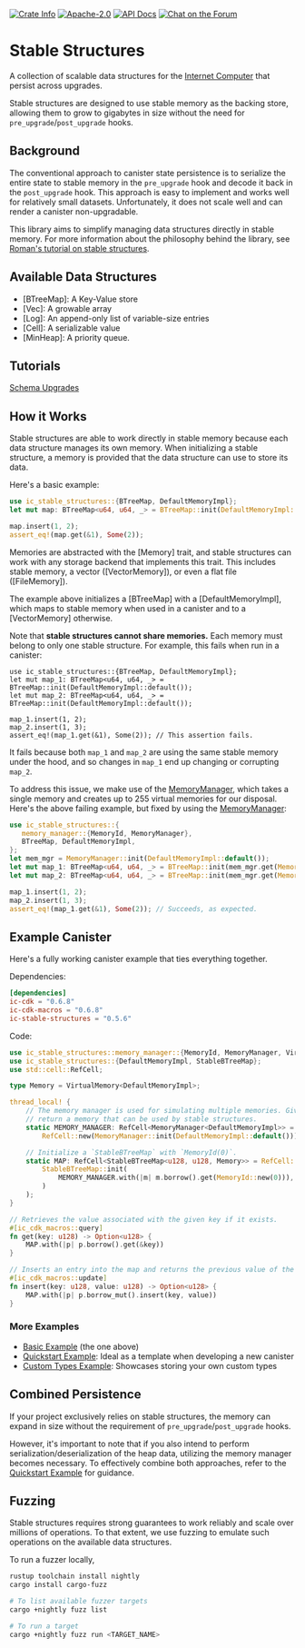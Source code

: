 <p>
  <a href="https://crates.io/crates/ic-stable-structures"><img alt="Crate Info" src="https://img.shields.io/crates/v/ic-stable-structures.svg"/></a>
  <a href="https://github.com/dfinity/stable-structures/blob/master/LICENSE"><img alt="Apache-2.0" src="https://img.shields.io/github/license/dfinity/stable-structures"/></a>
  <a href="https://docs.rs/ic-stable-structures"><img alt="API Docs" src="https://img.shields.io/badge/docs.rs-ic--stable--structures-blue"/></a>
  <a href="https://forum.dfinity.org/"><img alt="Chat on the Forum" src="https://img.shields.io/badge/help-post%20on%20forum.dfinity.org-blue"></a>
</p>

# Stable Structures

A collection of scalable data structures for the [Internet Computer](https://internetcomputer.org) that persist across upgrades.

Stable structures are designed to use stable memory as the backing store, allowing them to grow to gigabytes in size without the need for `pre_upgrade`/`post_upgrade` hooks.

## Background

The conventional approach to canister state persistence is to serialize the entire state to stable memory in the `pre_upgrade` hook and decode it back in the `post_upgrade` hook.
This approach is easy to implement and works well for relatively small datasets.
Unfortunately, it does not scale well and can render a canister non-upgradable.

This library aims to simplify managing data structures directly in stable memory.
For more information about the philosophy behind the library, see [Roman's tutorial on stable structures](https://mmapped.blog/posts/14-stable-structures.html).

## Available Data Structures

- [BTreeMap]: A Key-Value store
- [Vec]: A growable array
- [Log]: An append-only list of variable-size entries
- [Cell]: A serializable value
- [MinHeap]: A priority queue.

## Tutorials

[Schema Upgrades](./docs/schema-upgrades.md)

## How it Works

Stable structures are able to work directly in stable memory because each data structure manages
its own memory.
When initializing a stable structure, a memory is provided that the data structure can use to store its data.

Here's a basic example:

```rust
use ic_stable_structures::{BTreeMap, DefaultMemoryImpl};
let mut map: BTreeMap<u64, u64, _> = BTreeMap::init(DefaultMemoryImpl::default());

map.insert(1, 2);
assert_eq!(map.get(&1), Some(2));
```

Memories are abstracted with the [Memory] trait, and stable structures can work with any storage
backend that implements this trait.
This includes stable memory, a vector ([VectorMemory]), or even a flat file ([FileMemory]).

The example above initializes a [BTreeMap] with a [DefaultMemoryImpl], which maps to stable memory when used in a canister and to a [VectorMemory] otherwise.


Note that **stable structures cannot share memories.**
Each memory must belong to only one stable structure.
For example, this fails when run in a canister:


```rust,no_run
use ic_stable_structures::{BTreeMap, DefaultMemoryImpl};
let mut map_1: BTreeMap<u64, u64, _> = BTreeMap::init(DefaultMemoryImpl::default());
let mut map_2: BTreeMap<u64, u64, _> = BTreeMap::init(DefaultMemoryImpl::default());

map_1.insert(1, 2);
map_2.insert(1, 3);
assert_eq!(map_1.get(&1), Some(2)); // This assertion fails.
```

It fails because both `map_1` and `map_2` are using the same stable memory under the hood, and so changes in `map_1` end up changing or corrupting `map_2`.

To address this issue, we make use of the [MemoryManager](memory_manager::MemoryManager), which takes a single memory and creates up to 255 virtual memories for our disposal.
Here's the above failing example, but fixed by using the [MemoryManager](memory_manager::MemoryManager):

```rust
use ic_stable_structures::{
   memory_manager::{MemoryId, MemoryManager},
   BTreeMap, DefaultMemoryImpl,
};
let mem_mgr = MemoryManager::init(DefaultMemoryImpl::default());
let mut map_1: BTreeMap<u64, u64, _> = BTreeMap::init(mem_mgr.get(MemoryId::new(0)));
let mut map_2: BTreeMap<u64, u64, _> = BTreeMap::init(mem_mgr.get(MemoryId::new(1)));

map_1.insert(1, 2);
map_2.insert(1, 3);
assert_eq!(map_1.get(&1), Some(2)); // Succeeds, as expected.
```

## Example Canister

Here's a fully working canister example that ties everything together.

Dependencies:

```toml
[dependencies]
ic-cdk = "0.6.8"
ic-cdk-macros = "0.6.8"
ic-stable-structures = "0.5.6"
```

Code:

```rust
use ic_stable_structures::memory_manager::{MemoryId, MemoryManager, VirtualMemory};
use ic_stable_structures::{DefaultMemoryImpl, StableBTreeMap};
use std::cell::RefCell;

type Memory = VirtualMemory<DefaultMemoryImpl>;

thread_local! {
    // The memory manager is used for simulating multiple memories. Given a `MemoryId` it can
    // return a memory that can be used by stable structures.
    static MEMORY_MANAGER: RefCell<MemoryManager<DefaultMemoryImpl>> =
        RefCell::new(MemoryManager::init(DefaultMemoryImpl::default()));

    // Initialize a `StableBTreeMap` with `MemoryId(0)`.
    static MAP: RefCell<StableBTreeMap<u128, u128, Memory>> = RefCell::new(
        StableBTreeMap::init(
            MEMORY_MANAGER.with(|m| m.borrow().get(MemoryId::new(0))),
        )
    );
}

// Retrieves the value associated with the given key if it exists.
#[ic_cdk_macros::query]
fn get(key: u128) -> Option<u128> {
    MAP.with(|p| p.borrow().get(&key))
}

// Inserts an entry into the map and returns the previous value of the key if it exists.
#[ic_cdk_macros::update]
fn insert(key: u128, value: u128) -> Option<u128> {
    MAP.with(|p| p.borrow_mut().insert(key, value))
}
```

### More Examples

- [Basic Example](https://github.com/dfinity/stable-structures/tree/main/examples/src/basic_example) (the one above)
- [Quickstart Example](https://github.com/dfinity/stable-structures/tree/main/examples/src/quick_start): Ideal as a template when developing a new canister
- [Custom Types Example](https://github.com/dfinity/stable-structures/tree/main/examples/src/custom_types_example): Showcases storing your own custom types

## Combined Persistence

If your project exclusively relies on stable structures, the memory can expand in size without the requirement of `pre_upgrade`/`post_upgrade` hooks.

However, it's important to note that if you also intend to perform serialization/deserialization of the heap data, utilizing the memory manager becomes necessary. To effectively combine both approaches, refer to the [Quickstart Example](https://github.com/dfinity/stable-structures/tree/main/examples/src/quick_start) for guidance.

## Fuzzing

Stable structures requires strong guarantees to work reliably and scale over millions of operations. To that extent, we use fuzzing to emulate such operations on the available data structures.

To run a fuzzer locally, 
```bash
rustup toolchain install nightly
cargo install cargo-fuzz

# To list available fuzzer targets
cargo +nightly fuzz list

# To run a target 
cargo +nightly fuzz run <TARGET_NAME>
```